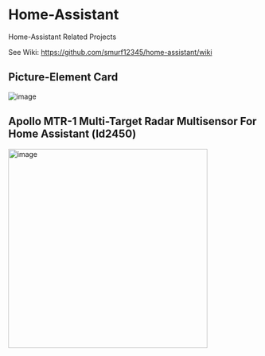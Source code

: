 # Home-Assistant
Home-Assistant Related Projects

See Wiki: <a>https://github.com/smurf12345/home-assistant/wiki</a>

<h2>Picture-Element Card</h2>


![image](https://github.com/user-attachments/assets/52134757-f111-46fd-979a-18a51c94c043)


<h2>Apollo MTR-1 Multi-Target Radar Multisensor For Home Assistant (ld2450)</h2>
<img width="400" alt="image" src="https://github.com/user-attachments/assets/19fad604-0c61-4de5-884d-1b478826445f">


